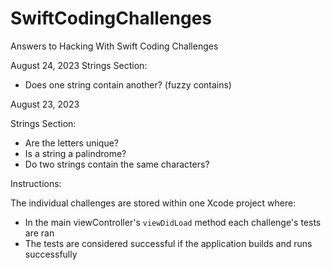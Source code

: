# SwiftCodingChallenges
Answers to Hacking With Swift Coding Challenges


August 24, 2023
Strings Section:
- Does one string contain another? (fuzzy contains)

August 23, 2023

Strings Section:
- Are the letters unique?
- Is a string a palindrome?
- Do two strings contain the same characters?



Instructions:

The individual challenges are stored within one Xcode project where:
- In the main viewController's `viewDidLoad` method each challenge's tests are ran
- The tests are considered successful if the application builds and runs successfully

